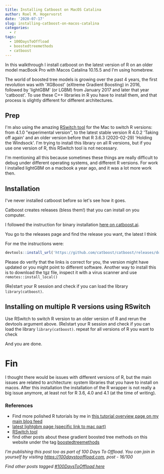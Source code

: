 ```yaml
---
title: Installing Catboost on MacOS Catalina
author: Roel M. Hogervorst
date: '2020-07-17'
slug: installing-catboost-on-macos-catalina
categories:
  - r
tags:
  - 100DaysToOffload
  - boostedtreemethods
  - catboost
---
```


In this walkthrough I 
install catboost on the latest version of R on an older model macBook Pro with 
Macos Catalina 10.15.5 and I'm using homebrew. 

The world of boosted tree models is growing over the past 4 years, the first
revolution was with 'XGBoost' (eXtreme Gradient Boosting) in 2016, followed by 
'lightGBM' (or LGBM) from January 2017 and later that year 'catboost'. To use
these C++ libraries in R you have to install them, and that process is slightly
different for different architectures.

## Prep
I'm also using the amazing [RSwitch tool](https://rud.is/rswitch/) for the Mac
to switch R versions: from 4.1.0 "experimental version", to the latest stable version 
R 4.0.2 'Taking off again' and an older version before 
that R 3.6.3 (2020-02-29) 'Holding the Windsock'.
I'm trying to install this library on all R versions, but if you use one version 
of R, this RSwitch tool is not necessary.

I'm mentioning all this because sometimes these things are really difficult to
debug under different operating systems, and different R versions.
For work I installed lightGBM on a macbook a year ago, and it was a lot more work then. 

## Installation
I've never installed catboost before so let's see how it goes.

Catboost creates releases (bless them!) that you can install on you computer.

I followed the instruction for binary installation 
[here on catboost.ai](https://catboost.ai/docs/installation/r-installation-binary-installation.html#r-installation-binary-installation).

You go to the releases page and find the release you want, the latest I think

For me the instructions were:
```r
devtools::install_url('https://github.com/catboost/catboost/releases/download/v0.23.2/catboost-R-Darwin-0.23.2.tgz', INSTALL_opts = c("--no-multiarch"))
```
Please do verify that the links is correct for you, the version might have updated
or you might point to different software. Another way to install this is
to download the tgz file, inspect it with a virus scanner and use 
`remotes::install_local()` 

(Re)start your R session and check if you can load the library `library(catboost)`.

## Installing on multiple R versions using RSwitch
Use RSwitch to switch R version to an older version of R and rerun the
devtools argument above. 
(Re)start your R session and check if you can load the library `library(catboost)`.
repeat for all versions of R you want to check

And you are done.


# Fin
I thought there would be issues with different versions of R, but the main issues
are related to architecture: system libraries that you have to install on macos.
After this installation the installation of the R wrapper is not really a big
issue anymore, at least not for R 3.6, 4.0 and 4.1 (at the time of writing).

### References
- Find more polished R tutorials by me in [this tutorial overview page on my main blog feed](https://blog.rmhogervorst.nl//tags/tutorial/)
- [latest lightgbm page (specific link to mac part)](https://lightgbm.readthedocs.io/en/latest/R/index.html#mac-os-preparation)
- [RSwitch tool](https://rud.is/rswitch/)
- find other posts about these gradient boosted tree methods on this website under the tag [boostedtreemethods](https://notes.rmhogervorst.nl/tags/boostedtreemethods/)

*I’m publishing this post too as part of 100 Days To Offload. You can join in yourself by visiting https://100daystooffload.com, post - 16/100*

*Find other posts tagged  [#100DaysToOffload here](https://notes.rmhogervorst.nl/tags/100DaysToOffload/)*
